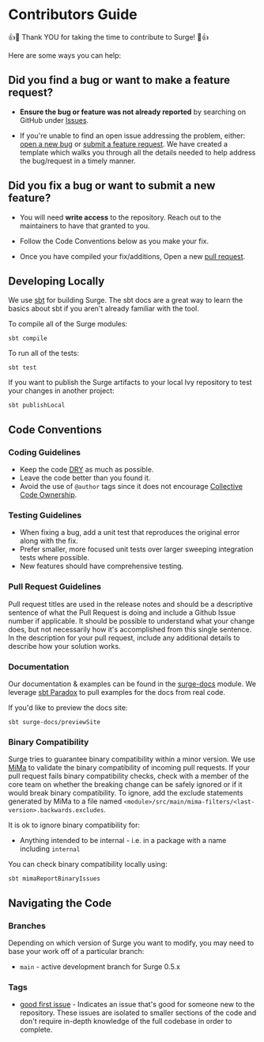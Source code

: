 # Contributors Guide

:+1::tada: Thank YOU for taking the time to contribute to Surge! :tada::+1:

Here are some ways you can help:

## **Did you find a bug or want to make a feature request?**

* **Ensure the bug or feature was not already reported** by searching on GitHub under [Issues](https://github.com/UltimateSoftware/surge/issues).

* If you're unable to find an open issue addressing the problem, either: [open a new bug](https://github.com/UltimateSoftware/surge/issues/new?labels=bug&template=bug_report.md) or [submit a feature request](https://github.com/UltimateSoftware/surge-kafka-streams/issues/new?labels=enhancement&template=feature_request.md). We have created a template which walks you through all the details needed to help address the bug/request in a timely manner.

## **Did you fix a bug or want to submit a new feature?**

* You will need **write access** to the repository. Reach out to the maintainers to have that granted to you.

* Follow the Code Conventions below as you make your fix.

* Once you have compiled your fix/additions, Open a new [pull request](https://github.com/UltimateSoftware/surge/pulls).

## Developing Locally

We use [sbt](https://www.scala-sbt.org) for building Surge. The sbt docs are a great way to learn the basics about sbt if you aren't already familiar with the tool.

To compile all of the Surge modules:
```
sbt compile
```

To run all of the tests:
```
sbt test
```

If you want to publish the Surge artifacts to your local Ivy repository to test your changes in another project:
```
sbt publishLocal
```

## Code Conventions

### Coding Guidelines

- Keep the code [DRY](https://en.wikipedia.org/wiki/Don%27t_repeat_yourself) as much as possible.
- Leave the code better than you found it.
- Avoid the use of `@author` tags since it does not encourage [Collective Code Ownership](http://www.extremeprogramming.org/rules/collective.html).

### Testing Guidelines

- When fixing a bug, add a unit test that reproduces the original error along with the fix.
- Prefer smaller, more focused unit tests over larger sweeping integration tests where possible.
- New features should have comprehensive testing.

### Pull Request Guidelines

Pull request titles are used in the release notes and should be a descriptive sentence of what the Pull Request is doing and include a Github Issue number if applicable.
It should be possible to understand what your change does, but not necessarily how it's accomplished from this single sentence. In the description for your pull request,
include any additional details to describe how your solution works.

### Documentation

Our documentation & examples can be found in the [surge-docs](modules/surge-docs) module. We leverage [sbt Paradox](https://developer.lightbend.com/docs/paradox/current/)
to pull examples for the docs from real code.

If you'd like to preview the docs site:
```
sbt surge-docs/previewSite
```

### Binary Compatibility

Surge tries to guarantee binary compatibility within a minor version.  We use [MiMa](https://github.com/lightbend/mima) to validate the binary compatibility of incoming pull requests.
If your pull request fails binary compatibility checks, check with a member of the core team on whether the breaking change can be safely ignored or if it would break binary compatibility.
To ignore, add the exclude statements generated by MiMa to a file named `<module>/src/main/mima-filters/<last-version>.backwards.excludes`.

It is ok to ignore binary compatibility for:
- Anything intended to be internal - i.e. in a package with a name including `internal`

You can check binary compatibility locally using:
```
sbt mimaReportBinaryIssues
```

## Navigating the Code

### Branches

Depending on which version of Surge you want to modify, you may need to base your work off of a particular branch:
- `main` - active development branch for Surge 0.5.x

### Tags

- [good first issue](https://github.com/UltimateSoftware/surge/issues?q=is%3Aissue+is%3Aopen+label%3A%22good+first+issue%22+) - Indicates an issue that's good for someone new to the repository. These issues are isolated to smaller sections of the code and don't require in-depth knowledge of the full codebase in order to complete.
